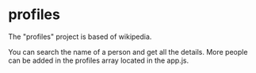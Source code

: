 # profiles
The "profiles" project is based of wikipedia. 

You can search the name of a person and get all the details.
More people can be added in the profiles array located in the app.js.
